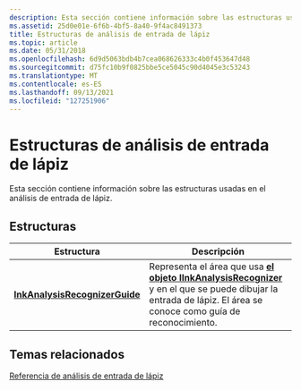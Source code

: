 ```yaml
---
description: Esta sección contiene información sobre las estructuras usadas en el análisis de entrada de lápiz.
ms.assetid: 25d0e01e-6f6b-4bf5-8a40-9f4ac8491373
title: Estructuras de análisis de entrada de lápiz
ms.topic: article
ms.date: 05/31/2018
ms.openlocfilehash: 6d9d5063bdb4b7cea068626333c4b0f453647d48
ms.sourcegitcommit: d75fc10b9f0825bbe5ce5045c90d4045e3c53243
ms.translationtype: MT
ms.contentlocale: es-ES
ms.lasthandoff: 09/13/2021
ms.locfileid: "127251906"
---
```

# <a name="ink-analysis-structures"></a>Estructuras de análisis de entrada de lápiz

Esta sección contiene información sobre las estructuras usadas en el análisis de entrada de lápiz.

## <a name="structures"></a>Estructuras



| Estructura                                                        | Descripción                                                                                                                                                                             |
|------------------------------------------------------------------|-----------------------------------------------------------------------------------------------------------------------------------------------------------------------------------------|
| [**InkAnalysisRecognizerGuide**](inkanalysisrecognizerguide.md) | Representa el área que usa [**el objeto IInkAnalysisRecognizer**](iinkanalysisrecognizer.md) y en el que se puede dibujar la entrada de lápiz. El área se conoce como guía de reconocimiento.<br/> |



 

## <a name="related-topics"></a>Temas relacionados

<dl> <dt>

[Referencia de análisis de entrada de lápiz](ink-analysis-reference.md)
</dt> </dl>

 

 




